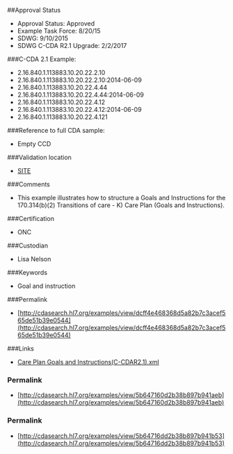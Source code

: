##Approval Status 

* Approval Status: Approved
* Example Task Force: 8/20/15
* SDWG: 9/10/2015
* SDWG C-CDA R2.1 Upgrade: 2/2/2017

###C-CDA 2.1 Example: 
* 2.16.840.1.113883.10.20.22.2.10
* 2.16.840.1.113883.10.20.22.2.10:2014-06-09
* 2.16.840.1.113883.10.20.22.4.44
* 2.16.840.1.113883.10.20.22.4.44:2014-06-09
* 2.16.840.1.113883.10.20.22.4.12
* 2.16.840.1.113883.10.20.22.4.12:2014-06-09
* 2.16.840.1.113883.10.20.22.4.121

###Reference to full CDA sample:
* Empty CCD

###Validation location

* [SITE](https://sitenv.org/sandbox-ccda/ccda-validator)

###Comments

* This example illustrates how to structure a Goals and Instructions for the 170.314(b)(2) Transitions of care - K) Care Plan (Goals and Instructions).

###Certification

* ONC

###Custodian

* Lisa Nelson

###Keywords

* Goal and instruction


###Permalink 

* [http://cdasearch.hl7.org/examples/view/dcff4e468368d5a82b7c3acef565de51b39e0544](http://cdasearch.hl7.org/examples/view/dcff4e468368d5a82b7c3acef565de51b39e0544)

###Links 

* [Care Plan Goals and Instructions(C-CDAR2.1).xml](https://github.com/HL7/C-CDA-Examples/tree/master/Plan%20of%20Treatment/Care%20Plan%20Goals%20and%20Instructions/Care%20Plan%20Goals%20and%20Instructions%28C-CDAR2.1%29.xml)


### Permalink 

* [http://cdasearch.hl7.org/examples/view/5b647160d2b38b897b941aeb](http://cdasearch.hl7.org/examples/view/5b647160d2b38b897b941aeb)

### Permalink 

* [http://cdasearch.hl7.org/examples/view/5b64716dd2b38b897b941b53](http://cdasearch.hl7.org/examples/view/5b64716dd2b38b897b941b53)